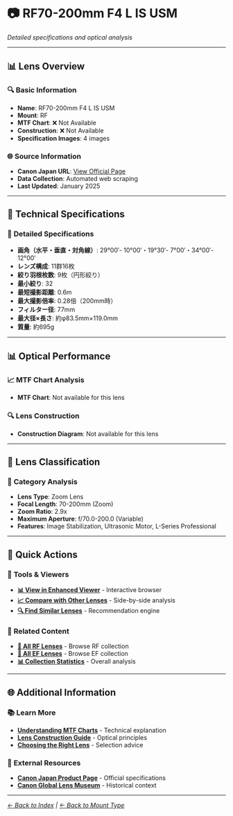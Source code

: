 # 📷 RF70-200mm F4 L IS USM

*Detailed specifications and optical analysis*

---

## 📊 **Lens Overview**

### 🔍 **Basic Information**
- **Name**: RF70-200mm F4 L IS USM
- **Mount**: RF
- **MTF Chart**: ❌ Not Available
- **Construction**: ❌ Not Available
- **Specification Images**: 4 images

### 🌐 **Source Information**
- **Canon Japan URL**: [View Official Page](https://personal.canon.jp/product/camera/rf/rf70-200-f4l)
- **Data Collection**: Automated web scraping
- **Last Updated**: January 2025

---

## 🔧 **Technical Specifications**

### 📏 **Detailed Specifications**
- **画角（水平・垂直・対角線）**: 29°00′- 10°00′・19°30′- 7°00′・34°00′- 12°00′
- **レンズ構成**: 11群16枚
- **絞り羽根枚数**: 9枚（円形絞り）
- **最小絞り**: 32
- **最短撮影距離**: 0.6m
- **最大撮影倍率**: 0.28倍（200mm時）
- **フィルター径**: 77mm
- **最大径×長さ**: 約φ83.5mm×119.0mm
- **質量**: 約695g

---

## 📊 **Optical Performance**

### 📈 **MTF Chart Analysis**
- **MTF Chart**: Not available for this lens

### 🔍 **Lens Construction**
- **Construction Diagram**: Not available for this lens

---

## 🎯 **Lens Classification**

### 📝 **Category Analysis**
- **Lens Type**: Zoom Lens
- **Focal Length**: 70-200mm (Zoom)
- **Zoom Ratio**: 2.9x
- **Maximum Aperture**: f/70.0-200.0 (Variable)
- **Features**: Image Stabilization, Ultrasonic Motor, L-Series Professional

---

## 📱 **Quick Actions**

### 🔧 **Tools & Viewers**
- **[📊 View in Enhanced Viewer](../../canon_enhanced_mtf_viewer.html)** - Interactive browser
- **[📈 Compare with Other Lenses](../../analysis/mtf_comparison.md)** - Side-by-side analysis
- **[🔍 Find Similar Lenses](../../lens_finder.md)** - Recommendation engine

### 📂 **Related Content**
- **[🔵 All RF Lenses](../rf_lenses.md)** - Browse RF collection
- **[🔴 All EF Lenses](../ef_lenses.md)** - Browse EF collection
- **[📊 Collection Statistics](../statistics.md)** - Overall analysis

---

## 🌐 **Additional Information**

### 📚 **Learn More**
- **[Understanding MTF Charts](../education/understanding_mtf.md)** - Technical explanation
- **[Lens Construction Guide](../education/lens_construction.md)** - Optical principles
- **[Choosing the Right Lens](../education/lens_selection.md)** - Selection advice

### 🔗 **External Resources**
- **[Canon Japan Product Page](https://personal.canon.jp/product/camera/rf/rf70-200-f4l)** - Official specifications
- **[Canon Global Lens Museum](https://global.canon/en/c-museum/lens.html)** - Historical context

---

*[← Back to Index](../../index.md) | [← Back to Mount Type](../rf_lenses.md)*
